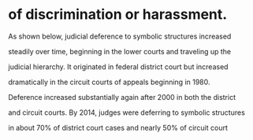 # of discrimination or harassment.

As shown below, judicial deference to symbolic structures increased

steadily over time, beginning in the lower courts and traveling up the

judicial hierarchy. It originated in federal district court but increased

dramatically in the circuit courts of appeals beginning in 1980.

Deference increased substantially again after 2000 in both the district

and circuit courts. By 2014, judges were deferring to symbolic structures

in about 70% of district court cases and nearly 50% of circuit court